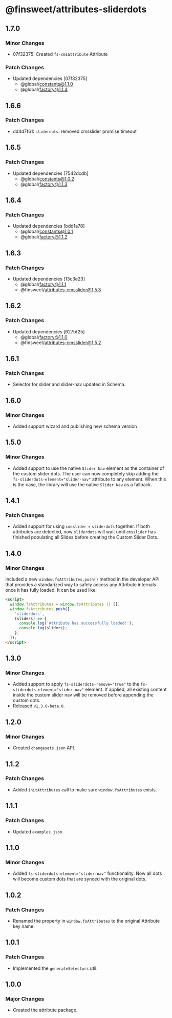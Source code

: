 # @finsweet/attributes-sliderdots

## 1.7.0

### Minor Changes

- 07f32375: Created `fs-cmsattribute` Attribute

### Patch Changes

- Updated dependencies [07f32375]
  - @global/constants@1.1.0
  - @global/factory@1.1.4

## 1.6.6

### Patch Changes

- dd4d7f61: `sliderdots`: removed cmsslider promise timeout

## 1.6.5

### Patch Changes

- Updated dependencies [7542dcdb]
  - @global/constants@1.0.2
  - @global/factory@1.1.3

## 1.6.4

### Patch Changes

- Updated dependencies [bdd1a78]
  - @global/constants@1.0.1
  - @global/factory@1.1.2

## 1.6.3

### Patch Changes

- Updated dependencies [13c3e23]
  - @global/factory@1.1.1
  - @finsweet/attributes-cmsslider@1.5.3

## 1.6.2

### Patch Changes

- Updated dependencies [627bf25]
  - @global/factory@1.1.0
  - @finsweet/attributes-cmsslider@1.5.2

## 1.6.1

### Patch Changes

- Selector for slider and slider-nav updated in Schema.

## 1.6.0

### Minor Changes

- Added support wizard and publishing new schema version

## 1.5.0

### Minor Changes

- Added support to use the native `Slider Nav` element as the container of the custom slider dots.
  The user can now completely skip adding the `fs-sliderdots-element="slider-nav"` attribute to any element.
  When this is the case, the library will use the native `Slider Nav` as a fallback.

## 1.4.1

### Patch Changes

- Added support for using `cmsslider` + `sliderdots` together.
  If both attributes are detected, now `sliderdots` will wait until `cmsslider` has finished populating all Slides before creating the Custom Slider Dots.

## 1.4.0

### Minor Changes

Included a new `window.fsAttributes.push()` method in the developer API that provides a standarized way to safely access any Attribute internals once it has fully loaded.
It can be used like:

```html
<script>
  window.fsAttributes = window.fsAttributes || [];
  window.fsAttributes.push([
    'sliderdots',
    (sliders) => {
      console.log('Attribute has successfully loaded!');
      console.log(sliders);
    },
  ]);
</script>
```

## 1.3.0

### Minor Changes

- Added support to apply `fs-sliderdots-remove="true"` to the `fs-sliderdots-element="slider-nav"` element.
  If applied, all existing content inside the custom slider nav will be removed before appending the custom dots.
- Released `v1.3.0-beta.0`.

## 1.2.0

### Minor Changes

- Created `changesets.json` API.

## 1.1.2

### Patch Changes

- Added `initAttributes` call to make sure `window.fsAttributes` exists.

## 1.1.1

### Patch Changes

- Updated `examples.json`.

## 1.1.0

### Minor Changes

- Added `fs-sliderdots-element="slider-nav"` functionality. Now all dots will become custom dots that are synced with the original dots.

## 1.0.2

### Patch Changes

- Renamed the property in `window.fsAttributes` to the original Attribute key name.

## 1.0.1

### Patch Changes

- Implemented the `generateSelectors` util.

## 1.0.0

### Major Changes

- Created the attribute package.
